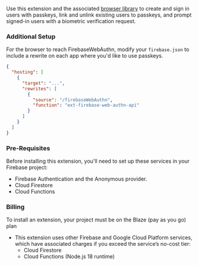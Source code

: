 Use this extension and the associated [browser library](https://github.com/gavinsawyer/firebase-web-authn/tree/main/libs/browser) to create and sign in users with passkeys, link and unlink existing users to passkeys, and prompt signed-in users with a biometric verification request.
### Additional Setup
For the browser to reach FirebaseWebAuthn, modify your `firebase.json` to include a rewrite on each app where you'd like to use passkeys.

```json
{
  "hosting": [
    {
      "target": "...",
      "rewrites": [
        {
          "source": "/firebaseWebAuthn",
          "function": "ext-firebase-web-authn-api"
        }
      ]
    }
  ]
}
```

### Pre-Requisites
Before installing this extension, you'll need to set up these services in your Firebase project:
- Firebase Authentication and the Anonymous provider.
- Cloud Firestore
- Cloud Functions
### Billing
To install an extension, your project must be on the Blaze (pay as you go) plan
- This extension uses other Firebase and Google Cloud Platform services, which have associated charges if you exceed the service’s no-cost tier:
  - Cloud Firestore
  - Cloud Functions (Node.js 18 runtime)
